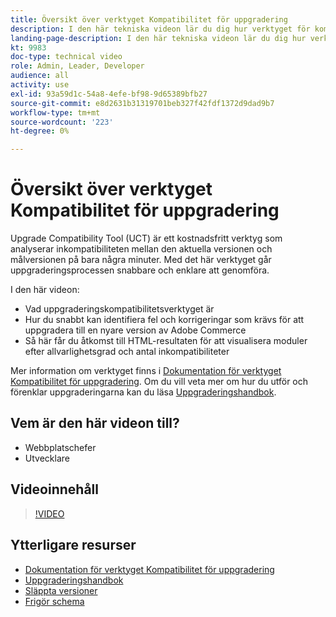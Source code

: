 ```yaml
---
title: Översikt över verktyget Kompatibilitet för uppgradering
description: I den här tekniska videon lär du dig hur verktyget för kompatibilitet med uppgradering kan göra nästa uppgradering enklare, billigare och snabbare.
landing-page-description: I den här tekniska videon lär du dig hur verktyget för kompatibilitet med uppgradering kan göra nästa uppgradering enklare, billigare och snabbare.
kt: 9983
doc-type: technical video
role: Admin, Leader, Developer
audience: all
activity: use
exl-id: 93a59d1c-54a8-4efe-bf98-9d65389bfb27
source-git-commit: e8d2631b31319701beb327f42fdf1372d9dad9b7
workflow-type: tm+mt
source-wordcount: '223'
ht-degree: 0%

---
```


# Översikt över verktyget Kompatibilitet för uppgradering

Upgrade Compatibility Tool (UCT) är ett kostnadsfritt verktyg som analyserar inkompatibiliteten mellan den aktuella versionen och målversionen på bara några minuter. Med det här verktyget går uppgraderingsprocessen snabbare och enklare att genomföra.

I den här videon:

- Vad uppgraderingskompatibilitetsverktyget är
- Hur du snabbt kan identifiera fel och korrigeringar som krävs för att uppgradera till en nyare version av Adobe Commerce
- Så här får du åtkomst till HTML-resultaten för att visualisera moduler efter allvarlighetsgrad och antal inkompatibiliteter

Mer information om verktyget finns i [Dokumentation för verktyget Kompatibilitet för uppgradering](https://experienceleague.adobe.com/docs/commerce-operations/upgrade-guide/upgrade-compatibility-tool/overview.html?lang=en). Om du vill veta mer om hur du utför och förenklar uppgraderingarna kan du läsa [Uppgraderingshandbok](https://experienceleague.adobe.com/docs/commerce-operations/upgrade-guide/overview.html).

## Vem är den här videon till?

- Webbplatschefer
- Utvecklare

## Videoinnehåll

>[!VIDEO](https://video.tv.adobe.com/v/341245?quality=12&learn=on)

## Ytterligare resurser

- [Dokumentation för verktyget Kompatibilitet för uppgradering](https://experienceleague.adobe.com/docs/commerce-operations/upgrade-guide/upgrade-compatibility-tool/overview.html?lang=en)
- [Uppgraderingshandbok](https://experienceleague.adobe.com/docs/commerce-operations/upgrade-guide/overview.html)
- [Släppta versioner](https://experienceleague.adobe.com/docs/commerce-operations/release/versions.html)
- [Frigör schema](https://experienceleague.adobe.com/docs/commerce-operations/release/planning/schedule.html)

